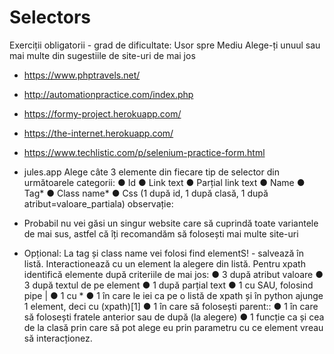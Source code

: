 # Selectors
Exerciții obligatorii - grad de dificultate: Usor spre Mediu
Alege-ți unuul sau mai multe din sugestiile de site-uri de mai jos
- https://www.phptravels.net/
- http://automationpractice.com/index.php
- https://formy-project.herokuapp.com/
- https://the-internet.herokuapp.com/
- https://www.techlistic.com/p/selenium-practice-form.html
- jules.app
Alege câte 3 elemente din fiecare tip de selector din următoarele categorii:
● Id
● Link text
● Parțial link text
● Name
● Tag*
● Class name*
● Css (1 după id, 1 după clasă, 1 după atribut=valoare_partiala)
observație:
- Probabil nu vei găsi un singur website care să cuprindă toate variantele
de mai sus, astfel că îți recomandăm să folosești mai multe site-uri

- Opțional: La tag și class name vei folosi find elementS! - salvează în listă.
Interactionează cu un element la alegere din listă.
Pentru xpath identifică elemente după criteriile de mai jos:
● 3 după atribut valoare
● 3 după textul de pe element
● 1 după parțial text
● 1 cu SAU, folosind pipe |
● 1 cu *
● 1 în care le iei ca pe o listă de xpath și în python ajunge 1 element, deci
cu (xpath)[1]
● 1 în care să folosești parent::
● 1 în care să folosești fratele anterior sau de după (la alegere)
● 1 funcție ca și cea de la clasă prin care să pot alege eu prin parametru cu
ce element vreau să interacționez.
